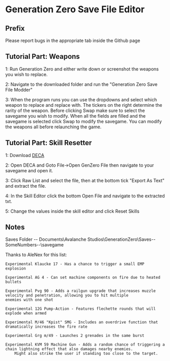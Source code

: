 # Generation Zero Save File Editor

## Prefix

Please report bugs in the appropriate tab inside the Github page

## Tutorial Part: Weapons

1: Run Generation Zero and either write down or screenshot the weapons you wish to replace.

2: Navigate to the downloaded folder and run the "Generation Zero Save File Modder"

3: When the program runs you can use the dropdowns and select which weapon to replace
and replace with. The tickers on the right determine the rarity of the weapon.
Before clicking Swap make sure to select the savegame you wish to modify.
When all the fields are filled and the savegame is selected click Swap to modify the savegame.
You can modify the weapons all before relaunching the game.

## Tutorial Part: Skill Resetter

1: Download [DECA](https://github.com/kk49/deca/releases/tag/v0.2.9)

2: Open DECA and Goto File->Open GenZero File then navigate to your savegame and open it.

3: Click Raw List and select the file, then at the bottom tick "Export As Text" and extract the file.

4: In the Skill Editor click the bottom Open File and navigate to the extracted txt.

5: Change the values inside the skill editor and click Reset Skills

## Notes

Saves Folder -- Documents\Avalanche Studios\GenerationZero\Saves\--SomeNumbers--\savegame

Thanks to AleNex for this list:

	Experimental Klaucke 17 - Has a chance to trigger a small EMP explosion
	
	Experimental AG 4 - Can set machine components on fire due to heated bullets
	
	Experimental Pvg 90 - Adds a railgun upgrade that increases muzzle velocity and penetration, allowing you to hit multiple 
	enemies with one shot

	Experimental 12G Pump-Action - Features flechette rounds that will explode when armed
	
	Experimental M/46 "Kpist" SMG - Includes an overdrive function that dramatically increases the fire rate
	
	Experimental Grg m/49 - Launches 2 grenades in the same burst
	
	Experimental KVM 59 Machine Gun - Adds a random chance of triggering a chain lightning effect that also damages nearby enemies. 
		Might also strike the user if standing too close to the target.

